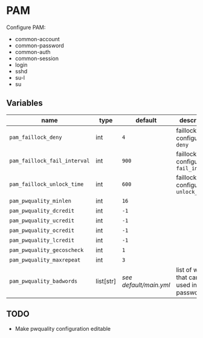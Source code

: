 # PAM

Configure PAM:

-   common-account
-   common-password
-   common-auth
-   common-session
-   login
-   sshd
-   su-l
-   su

## Variables

| name                         | type      | default                | description                                       |
| ---------------------------- | --------- | ---------------------- | ------------------------------------------------- |
| `pam_faillock_deny`          | int       | `4`                    | faillock configuration: `deny`                    |
| `pam_faillock_fail_interval` | int       | `900`                  | faillock configuration: `fail_interval`           |
| `pam_faillock_unlock_time`   | int       | `600`                  | faillock configuration: `unlock_time`             |
| `pam_pwquality_minlen`       | int       | `16`                   |                                                   |
| `pam_pwquality_dcredit`      | int       | `-1`                   |                                                   |
| `pam_pwquality_ucredit`      | int       | `-1`                   |                                                   |
| `pam_pwquality_ocredit`      | int       | `-1`                   |                                                   |
| `pam_pwquality_lcredit`      | int       | `-1`                   |                                                   |
| `pam_pwquality_gecoscheck`   | int       | `1`                    |                                                   |
| `pam_pwquality_maxrepeat`    | int       | `3`                    |                                                   |
| `pam_pwquality_badwords`     | list[str] | _see default/main.yml_ | list of words that can't be used inside passwords |

## TODO

-   Make pwquality configuration editable
